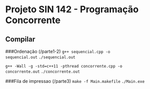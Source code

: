 # Projeto SIN 142 - Programação Concorrente

## Compilar

###Ordenação (/parte1-2)
<code>g++ sequencial.cpp -o sequencial.out</code>
<code>./sequencial.out</code>

<code>g++ -Wall -g -std=c++11 -pthread concorrente.cpp -o concorrente.out</code>
<code>./concorrente.out</code>

###Fila de impressao (/parte3)
<code>make -f Main.makefile</code>
<code>./Main.exe</code>
